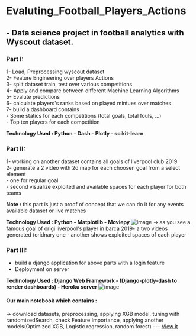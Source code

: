 # Evaluting_Football_Players_Actions
## - Data science project in football analytics with  Wyscout dataset.

### Part I:
1- Load, Preprocessing wyscout dataset <br>
2- Feature Engineering over players Actions <br> 
3- split dataset train, test over various competitions <br>
4- Apply and compare between different Machine Learning Algorithms <br>
5- Evalute predictions <br>
6- calculate players's ranks based on played mintues over matches <br>
7- build a dashboard contains <br>
    - Some statics for each competitions (total goals, total fouls, ...) <br>
    - Top ten players for each competition <br>

<strong>Technology Used : Python - Dash - Plotly - scikit-learn </strong>

### Part II:
1- working on another dataset contains all goals of liverpool club 2019 <br>
2- generate a 2 video with 2d map for each choosen goal from a select element <br>
      - one for regular goal <br>
      - second visualize exploited and available spaces for each player for both teams <br>

<strong>Note :</strong> this part is just a proof of concept that we can do it for any events available dataset or live matches <br>

<strong>Technology Used : Python - Matplotlib - Moviepy </strong>
![image](https://user-images.githubusercontent.com/19292752/149621224-48846ae4-6296-467f-91de-acb0053e18d6.png)
-> as you see a famous goal of origi liverpool's player in barca 2019- a two videos generated (oridnary one - another shows exploited spaces of each player
### Part III:
- build a django application for above parts with a login feature <br>
- Deployment on server <br>

<strong> Technology Used : Django Web Framework - (Django-plotly-dash to render dashboards) - Heroku server </strong>
![image](https://user-images.githubusercontent.com/19292752/149621345-f0c9dc27-b0f9-474d-8731-d4421bd60a09.png)


#### Our main notebook which contains : 
   -> download datasets, preprocessing, applying XGB model, tuning with randomizedSearch, check Feature Importance, applying another models(Optimized XGB, Logistic regression, random forest) --- <a href='https://github.com/omar1890/Evaluting_Football_Players_Actions/blob/main/django_dash/notebooks/main_notebook_for_vaep_model.ipynb'>View it</a>
  
